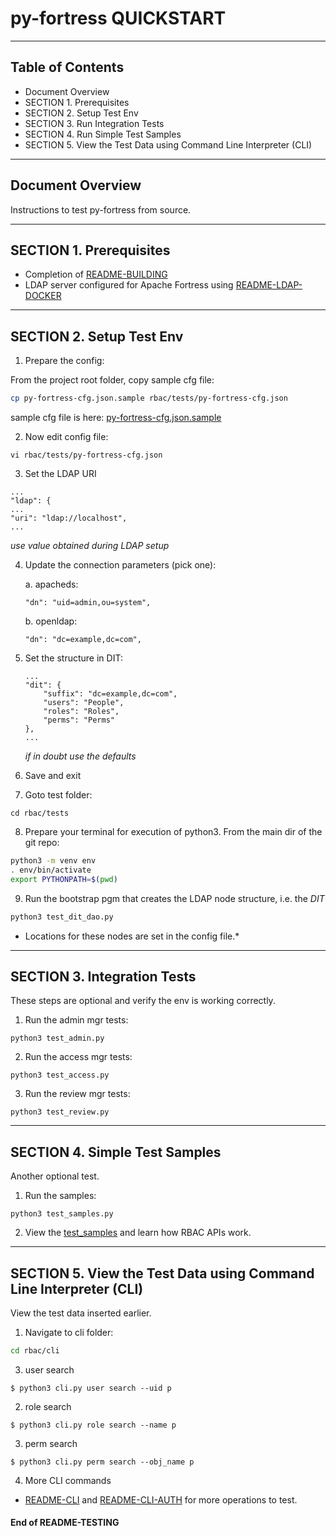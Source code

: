 # py-fortress QUICKSTART
-------------------------------------------------------------------------------
## Table of Contents

 * Document Overview
 * SECTION 1. Prerequisites
 * SECTION 2. Setup Test Env
 * SECTION 3. Run Integration Tests
 * SECTION 4. Run Simple Test Samples
 * SECTION 5. View the Test Data using Command Line Interpreter (CLI)   
___________________________________________________________________________________
## Document Overview

Instructions to test py-fortress from source.
___________________________________________________________________________________
## SECTION 1. Prerequisites

* Completion of [README-BUILDING](README-BUILDING.md)
* LDAP server configured for Apache Fortress using [README-LDAP-DOCKER](./README-LDAP-DOCKER.md)
________________________________________________________________________________
## SECTION 2. Setup Test Env

1. Prepare the config:

From the project root folder, copy sample cfg file:

```bash
cp py-fortress-cfg.json.sample rbac/tests/py-fortress-cfg.json
```

sample cfg file is here: [py-fortress-cfg.json.sample](../py-fortress-cfg.json.sample)

2. Now edit config file:
 ```
vi rbac/tests/py-fortress-cfg.json
```

3. Set the LDAP URI
```
...
"ldap": {
...
"uri": "ldap://localhost",
...
```
*use value obtained during LDAP setup*
        
4. Update the connection parameters (pick one):

    a. apacheds:
    ```
    "dn": "uid=admin,ou=system",
    ```
    
    b. openldap:
    ```
    "dn": "dc=example,dc=com",
    ```

5. Set the structure in DIT:
    ```
    ...
    "dit": {
        "suffix": "dc=example,dc=com",
        "users": "People",
        "roles": "Roles",
        "perms": "Perms"
    },
    ...    
    ```
    *if in doubt use the defaults*
    
6. Save and exit

7. Goto test folder:
 ```
cd rbac/tests
```

8. Prepare your terminal for execution of python3.  From the main dir of the git repo:
```bash
python3 -m venv env
. env/bin/activate
export PYTHONPATH=$(pwd)
```
 
9. Run the bootstrap pgm that creates the LDAP node structure, i.e. the *DIT*
```bash
python3 test_dit_dao.py
```
* Locations for these nodes are set in the config file.*
    
__________________________________________________________________________________
## SECTION 3. Integration Tests

These steps are optional and verify the env is working correctly.

1. Run the admin mgr tests:
```
python3 test_admin.py 
```

2. Run the access mgr tests:
```
python3 test_access.py 
```
 
3. Run the review mgr tests:
```
python3 test_review.py 
```
__________________________________________________________________________________
## SECTION 4. Simple Test Samples

Another optional test.  
 
1. Run the samples:
```
python3 test_samples.py 
```

2. View the [test_samples](../rbac/tests/test_samples.py) and learn how RBAC APIs work.

__________________________________________________________________________________
## SECTION 5. View the Test Data using Command Line Interpreter (CLI)

View the test data inserted earlier.

1. Navigate to cli folder:
```bash
cd rbac/cli
```
 
3. user search 
```
$ python3 cli.py user search --uid p
```
    
2. role search 
```
$ python3 cli.py role search --name p
```
    
3. perm search
```
$ python3 cli.py perm search --obj_name p
```

4. More CLI commands
  * [README-CLI](./README-CLI.md) and [README-CLI-AUTH](./README-CLI-AUTH.md) for more operations to test.


#### End of README-TESTING
